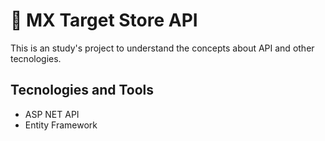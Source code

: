 # 🔮 MX Target Store API 

This is an study's project to understand the concepts about API and other tecnologies. 

## Tecnologies and Tools 

- ASP NET API
- Entity Framework